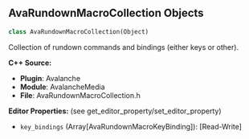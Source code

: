 ## AvaRundownMacroCollection Objects

```python
class AvaRundownMacroCollection(Object)
```

Collection of rundown commands and bindings (either keys or other).

**C++ Source:**

- **Plugin**: Avalanche
- **Module**: AvalancheMedia
- **File**: AvaRundownMacroCollection.h

**Editor Properties:** (see get_editor_property/set_editor_property)

- ``key_bindings`` (Array[AvaRundownMacroKeyBinding]):  [Read-Write]

<a id="unreal.AvaBroadcastOutputChannelViewInterface"></a>